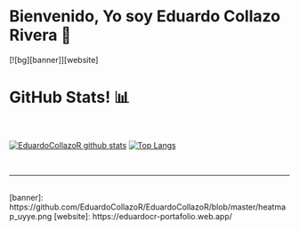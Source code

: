 # Bienvenido, Yo soy Eduardo Collazo Rivera :wave:
[![bg][banner]][website]

<!--
**EduardoCollazoR/EduardoCollazoR** is a ✨ _special_ ✨ repository because its `README.md` (this file) appears on your GitHub profile.

Here are some ideas to get you started:

- 🔭 I’m currently working on ...
- 🌱 I’m currently learning ...
- 👯 I’m looking to collaborate on ...
- 🤔 I’m looking for help with ...
- 💬 Ask me about ...
- 📫 How to reach me: ...
- 😄 Pronouns: ...
- ⚡ Fun fact: ...
-->
<h1>GitHub Stats! 📊</h1>
<Br>
  
[![EduardoCollazoR github stats](https://github-readme-stats.vercel.app/api?username=EduardoCollazoR&show_icons=true&theme=merko)](https://github.com/EduardoCollazoR/github-readme-stats) [![Top Langs](https://github-readme-stats.vercel.app/api/top-langs/?username=EduardoCollazoR&layout=compact&theme=merko)](https://github.com/EduardoCollazoR/github-readme-stats)

 
<Br>
<hr>
<Br>
[banner]: https://github.com/EduardoCollazoR/EduardoCollazoR/blob/master/heatmap_uyye.png
[website]: https://eduardocr-portafolio.web.app/
